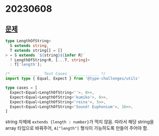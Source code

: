 # 20230608

## [문제](https://www.typescriptlang.org/play?ssl=30&ssc=2&pln=15&pc=1#code/PQKgUABBBMCcAcEC0EAyBTAdgcwC4AsIB7AMwgGVcAnASx0mSSeYYCMBPCABRuwgDEAhjggAKAALYkABwA2w9AEoIAYgC26ACY0ArmtW50auYMNJZNQ1UGywDFQ4gBFHegDOuGkUx2oAYSJjHUMIAnQIWSw8QlIIQQgPWhELKxsAGggAd3waAGNCVnR8QQA3dwiaAGtwgANKJOwVSJwCGoA6XwgAPggANRp0TOJMCABxSwAJHVYALgh8XFxpNxngYFw3fLaAKzc2oipsYDh4MBBgO1AIAH1bu-u7iABNIh0qCADNcIn0KnCHgG3CDnOy4djScIYFr4ADyJHqdGwAB4GOQIOgAB6GTCaNwJaiItIMAAq6KxWFx+IaAG0ALoQAC8EDpYB6TLRmOxlJqABIAN6JREAX35dBIvwgACUhTUGAB+NBRAhwhE4JGSjLUtra4kZQU4WldBhzYnUgDkzWiZtpAG5LiAboCHhBie5cB9BG5yk7nSCaMYDu6wRCIHyIABRACOOnSEYxENy7qFEBIVECEDN4mD6CQ+RslvcwGCNFkbjNoPB4VynvKTOpDHD8fQiaRUZjsiRUOiKoJarNZq6GQADF1Bw2my22zZO0rYfDe8izZU9FUiAOMgA2UdEqCNhO4VvR6dd5XzhpIs1-OiCdcQACs2-H+8P7Zn0J757N5FeOIAhBGdGkfBvF0NRbwARi3MdaXtR0fSBfg3jCd5KHQZY4Pg4ELlABgenIYo-ggdhXneNwiFkYtvBWeZFmWVZ1k2fAdj2A4jhOYBhDcTJflwvoBiGMiKM8Ki5gWJYVjWDYtl2fZDmOBBgEEyjMDcXiAFkDnCPxilkAtqLEujJMY5jZOwM4LiAA)

```ts
type LengthOfString<
  S extends string,
  T extends string[] = []
> = S extends `${string}${infer R}`
  ? LengthOfString<R, [...T, string]>
  : T['length'];

/* _____________ Test Cases _____________ */
import type { Equal, Expect } from '@type-challenges/utils'

type cases = [
  Expect<Equal<LengthOfString<''>, 0>>,
  Expect<Equal<LengthOfString<'kumiko'>, 6>>,
  Expect<Equal<LengthOfString<'reina'>, 5>>,
  Expect<Equal<LengthOfString<'Sound! Euphonium'>, 16>>,
]
```

string 자체에 `extends {length : number}`가 먹지 않음.
따라서 해당 string을 array 타입으로 바꿔주어, `A["length"]` 형식이 가능하도록 만들어 주어야 함.